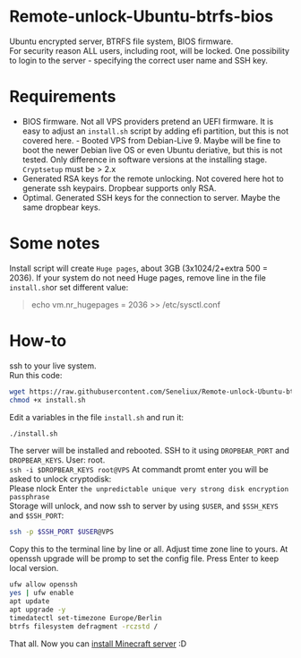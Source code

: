 # Remote-unlock-Ubuntu-btrfs-bios
Ubuntu encrypted server,  BTRFS file system, BIOS firmware.  
For security reason ALL users, including root, will be locked. One possibility to login to the server - specifying the correct user name and SSH key.

# Requirements
- BIOS firmware. Not all VPS providers pretend an UEFI firmware. It is easy to adjust an `install.sh` script by adding efi partition, but this is not covered here.  - Booted VPS from Debian-Live 9. Maybe will be fine to boot the newer Debian live OS  or even Ubuntu deriative, but this is not tested. Only difference in software versions at the installing stage. `Cryptsetup` must be > 2.x 
- Generated RSA keys for the remote unlocking. Not covered here hot to generate ssh keypairs. Dropbear supports only RSA.
- Optimal. Generated SSH keys for the connection to server. Maybe the same dropbear keys.  

# Some notes
Install script will create `Huge pages`, about 3GB (3x1024/2+extra 500 = 2036). If your system do not need Huge pages, remove line in the file `install.sh`or set different value:
>echo vm.nr_hugepages = 2036 >> /etc/sysctl.conf

# How-to
ssh to your live system.  
Run this code:
```bash
wget https://raw.githubusercontent.com/Seneliux/Remote-unlock-Ubuntu-btrfs-bios/main/install.sh
chmod +x install.sh
```
Edit a variables in the file `install.sh` and run it:
```bash
./install.sh
```
The server will be installed and rebooted. SSH to it using `DROPBEAR_PORT` and `DROPBEAR_KEYS`. User: root.  
`
ssh -i $DROPBEAR_KEYS root@VPS
`
At commandt promt enter you will be asked to unlock cryptodisk:  
Please nlock 
Enter `the unpredictable unique very strong disk encryption passphrase`  
Storage will unlock, and now ssh to server by using `$USER`, and `$SSH_KEYS` and `$SSH_PORT`:  
```bash
ssh -p $SSH_PORT $USER@VPS
```
Copy this to the terminal line by line or all. Adjust time zone line to yours. At openssh upgrade will be promp to set the config file. Press Enter to keep local version.
```bash
ufw allow openssh
yes | ufw enable
apt update
apt upgrade -y
timedatectl set-timezone Europe/Berlin
btrfs filesystem defragment -rczstd /
```
That all. Now you can [install Minecraft server](https://github.com/Seneliux/MinecraftSystemdUnit) :D
